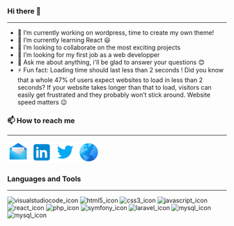 ### Hi there 👋

---

- 🔭 I’m currently working on wordpress, time to create my own theme!
- 🌱 I’m currently learning React :smiley:
- 👯 I’m looking to collaborate on the most exciting projects
- 🤔 I’m looking for my first job as a web developper
- 💬 Ask me about anything, i'll be glad to answer your questions :blush:
- ⚡ Fun fact: Loading time should last less than 2 seconds ! Did you know that a whole 47% of users expect websites to load in less than 2 seconds? If your website takes longer than that to load, visitors can easily get frustrated and they probably won’t stick around. Website speed matters :wink:

### 📫 How to reach me

---

[![img_mail](./images/mail.png)](mailto:marek.volet@hotmail.fr)
[![img_linkedin](./images/linkedin.png)](https://www.linkedin.com/in/marek-volet/)
[![img_twitter](./images/twitter.png)](https://twitter.com/rrSyntax)
[![img_website](./images/globe.png)](https://portefolio-m-volet.vercel.app/)

### Languages and Tools

---

<img src="https://cdn.jsdelivr.net/gh/devicons/devicon/icons/vscode/vscode-original.svg" width="50px" alt="visualstudiocode_icon"/> <img src="https://cdn.jsdelivr.net/gh/devicons/devicon/icons/html5/html5-original.svg" width="50px" alt="html5_icon"/>
<img src="https://cdn.jsdelivr.net/gh/devicons/devicon/icons/css3/css3-original.svg" width="50px" alt="css3_icon"/>
<img src="https://cdn.jsdelivr.net/gh/devicons/devicon/icons/javascript/javascript-original.svg" width="50px" alt="javascript_icon"/>
<img src="https://cdn.jsdelivr.net/gh/devicons/devicon/icons/react/react-original.svg" width="50px" alt="react_icon"/>
<img src="https://cdn.jsdelivr.net/gh/devicons/devicon/icons/php/php-original.svg" width="50px" alt="php_icon"/>
<img src="https://cdn.jsdelivr.net/gh/devicons/devicon/icons/symfony/symfony-original.svg" width="50px" alt="symfony_icon"/>
<img src="https://cdn.jsdelivr.net/gh/devicons/devicon/icons/laravel/laravel-plain.svg" width="50px" alt="laravel_icon"/>
<img src="https://cdn.jsdelivr.net/gh/devicons/devicon/icons/mysql/mysql-original.svg" width="50px" alt="mysql_icon"/>
<img src="https://cdn.jsdelivr.net/gh/devicons/devicon/icons/wordpress/wordpress-original.svg" width="50px" alt="mysql_icon"/>
